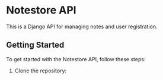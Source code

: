 # Notestore API

This is a Django API for managing notes and user registration.

## Getting Started

To get started with the Notestore API, follow these steps:

1. Clone the repository:
